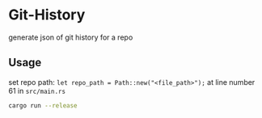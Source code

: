 # Git-History

generate json of git history for a repo

## Usage

set repo path: `let repo_path = Path::new("<file_path>");` at line number 61 in `src/main.rs`

```bash
cargo run --release
```
